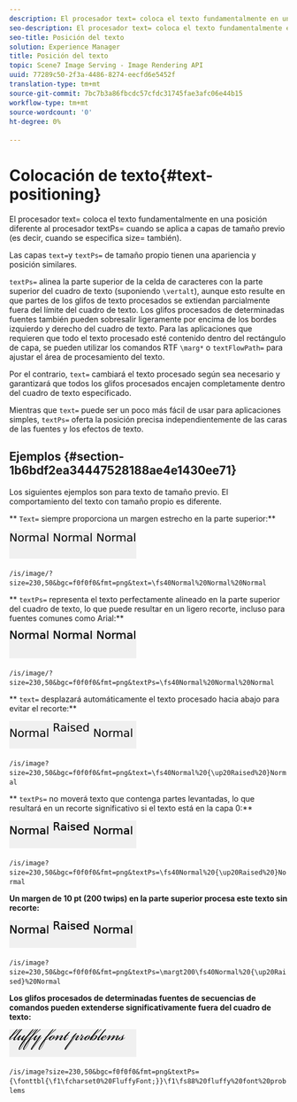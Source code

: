 ```yaml
---
description: El procesador text= coloca el texto fundamentalmente en una posición diferente al procesador textPs= cuando se aplica a capas de tamaño previo (es decir, cuando se especifica size= también).
seo-description: El procesador text= coloca el texto fundamentalmente en una posición diferente al procesador textPs= cuando se aplica a capas de tamaño previo (es decir, cuando se especifica size= también).
seo-title: Posición del texto
solution: Experience Manager
title: Posición del texto
topic: Scene7 Image Serving - Image Rendering API
uuid: 77289c50-2f3a-4486-8274-eecfd6e5452f
translation-type: tm+mt
source-git-commit: 7bc7b3a86fbcdc57cfdc31745fae3afc06e44b15
workflow-type: tm+mt
source-wordcount: '0'
ht-degree: 0%

---
```



# Colocación de texto{#text-positioning}

El procesador text= coloca el texto fundamentalmente en una posición diferente al procesador textPs= cuando se aplica a capas de tamaño previo (es decir, cuando se especifica size= también).

Las capas `text=`y `textPs=` de tamaño propio tienen una apariencia y posición similares.

`textPs=` alinea la parte superior de la celda de caracteres con la parte superior del cuadro de texto (suponiendo  `\vertalt`), aunque esto resulte en que partes de los glifos de texto procesados se extiendan parcialmente fuera del límite del cuadro de texto. Los glifos procesados de determinadas fuentes también pueden sobresalir ligeramente por encima de los bordes izquierdo y derecho del cuadro de texto. Para las aplicaciones que requieren que todo el texto procesado esté contenido dentro del rectángulo de capa, se pueden utilizar los comandos RTF `\marg*` o `textFlowPath=` para ajustar el área de procesamiento del texto.

Por el contrario, `text=` cambiará el texto procesado según sea necesario y garantizará que todos los glifos procesados encajen completamente dentro del cuadro de texto especificado.

Mientras que `text=` puede ser un poco más fácil de usar para aplicaciones simples, `textPs=` oferta la posición precisa independientemente de las caras de las fuentes y los efectos de texto.

## Ejemplos {#section-1b6bdf2ea34447528188ae4e1430ee71}

Los siguientes ejemplos son para texto de tamaño previo. El comportamiento del texto con tamaño propio es diferente.

** `Text=` siempre proporciona un margen estrecho en la parte superior:**

![](assets/tp01.png)

`/is/image/?size=230,50&bgc=f0f0f0&fmt=png&text=\fs40Normal%20Normal%20Normal`

** `textPs=` representa el texto perfectamente alineado en la parte superior del cuadro de texto, lo que puede resultar en un ligero recorte, incluso para fuentes comunes como Arial:**

![](assets/tp02.png)

`/is/image/?size=230,50&bgc=f0f0f0&fmt=png&textPs=\fs40Normal%20Normal%20Normal`

** `text=` desplazará automáticamente el texto procesado hacia abajo para evitar el recorte:**

![](assets/tp03.png)

`/is/image?size=230,50&bgc=f0f0f0&fmt=png&text=\fs40Normal%20{\up20Raised%20}Normal`

** `textPs=` no moverá texto que contenga partes levantadas, lo que resultará en un recorte significativo si el texto está en la capa 0:**

![](assets/tp04.png)

`/is/image?size=230,50&bgc=f0f0f0&fmt=png&textPs=\fs40Normal%20{\up20Raised%20}Normal`

**Un margen de 10 pt (200 twips) en la parte superior procesa este texto sin recorte:**

![](assets/tp05.png)

`/is/image?size=230,50&bgc=f0f0f0&fmt=png&textPs=\margt200\fs40Normal%20{\up20Raised}%20Normal`

**Los glifos procesados de determinadas fuentes de secuencias de comandos pueden extenderse significativamente fuera del cuadro de texto:**

![](assets/tp06.png)

`/is/image?size=230,50&bgc=f0f0f0&fmt=png&textPs={\fonttbl{\f1\fcharset0%20FluffyFont;}}\f1\fs88%20fluffy%20font%20problems`

